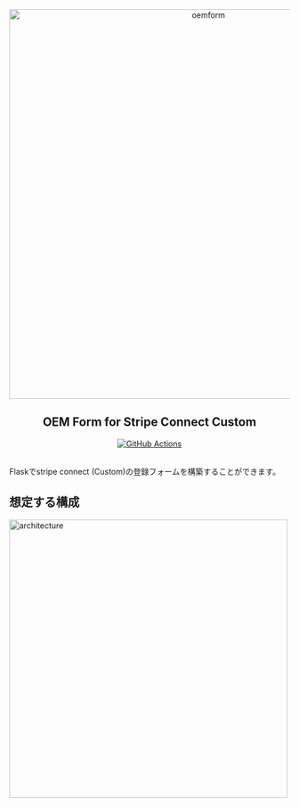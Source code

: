 <div align="center">
  <a href="https://github.com/hujuu/flask_stripe_custom_form">
    <img alt="oemform" src="https://user-images.githubusercontent.com/1961946/164987417-440551e8-15ee-4436-9009-ae051b9cab58.png" width=700>
  </a>
</div>

<h2 align="center">
  OEM Form for Stripe Connect Custom
</h2>


<div align="center">
  <a href="https://github.com/hujuu/flask_stripe_custom_form/actions">
    <img alt="GitHub Actions" src="https://img.shields.io/github/workflow/status/hujuu/flask_stripe_custom_form/Pylint/main">
  </a>
</div>
<br />

Flaskでstripe connect (Custom)の登録フォームを構築することができます。

<h2>想定する構成</h2>
<img alt="architecture" src="https://user-images.githubusercontent.com/1961946/174272848-5b0d47b5-163c-42a4-be7e-4c773b36c3d4.jpeg" width=500>


